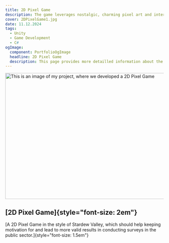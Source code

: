 ```yaml
---
title: 2D Pixel Game
description: The game leverages nostalgic, charming pixel art and interactive storytelling to create an engaging experience for users. By embedding survey questions into a playful environment, participants are more likely to stay interested and provide thoughtful, honest responses. This approach not only increases response rates but also improves data quality, making it a valuable tool for researchers and public institutions aiming to gather meaningful insights from a broader audience.
cover: 2DPixelGame1.jpg
date: 11.12.2024
tags:
  - Unity
  - Game Development
  - C#
ogImage:
  component: PortfolioOgImage
  headline: 2D Pixel Game
  description: This page provides more detailled information about the 2D Pixel Game project.
---
```


<!-- ![This is an image of my project, where we developed a 2D Pixel Game](/images/projects/2DPixelGame1.jpg) -->

<img src="/images/projects/2DPixelGame1.jpg" class="mb-4" width="600" height="400" alt="This is an image of my project, where we developed a 2D Pixel Game">

## **[2D Pixel Game]{style="font-size: 2em"}**

[A 2D Pixel Game in the style of Stardew Valley, which should help keeping motivation for and lead to more valid results in conducting surveys in the public sector.]{style="font-size: 1.5em"}
